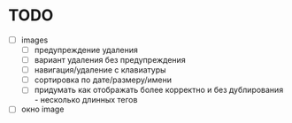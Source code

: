# TODO

- [ ] images
  - [ ] предупреждение удаления
  - [ ] вариант удаления без предупреждения
  - [ ] навигация/удаление с клавиатуры
  - [ ] сортировка по дате/размеру/имени
  - [ ] придумать как отображать более корректно и без дублирования - несколько длинных тегов
- [ ] окно image
